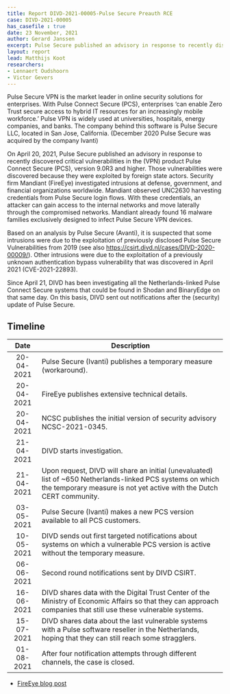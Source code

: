 ```yaml
---
title: Report DIVD-2021-00005-Pulse Secure Preauth RCE
case: DIVD-2021-00005
has_casefile : true
date: 23 November, 2021
author: Gerard Janssen
excerpt: Pulse Secure published an advisory in response to recently discovered critical vulnerabilities in the (VPN) product Pulse Connect Secure (PCS), version 9.0R3 and higher
layout: report
lead: Matthijs Koot
researchers: 
- Lennaert Oudshoorn
- Victor Gevers
---
```


Pulse Secure VPN is the market leader in online security solutions for enterprises. With Pulse Connect Secure (PCS), enterprises ‘can enable Zero Trust secure access to hybrid IT resources for an increasingly mobile workforce.’ Pulse VPN is widely used at universities, hospitals, energy companies, and banks. The company behind this software is Pulse Secure LLC, located in San Jose, California. (December 2020 Pulse Secure was acquired by the company Ivanti)

On April 20, 2021, Pulse Secure published an advisory in response to recently discovered critical vulnerabilities in the (VPN) product Pulse Connect Secure (PCS), version 9.0R3 and higher. Those vulnerabilities were discovered because they were exploited by foreign state actors. Security firm Mandiant (FireEye) investigated intrusions at defense, government, and financial organizations worldwide. Mandiant observed UNC2630 harvesting credentials from Pulse Secure login flows. With these credentials, an attacker can gain access to the internal networks and move laterally through the compromised networks. Mandiant already found 16 malware families exclusively designed to infect Pulse Secure VPN devices.

Based on an analysis by Pulse Secure (Avanti), it is suspected that some intrusions were due to the exploitation of previously disclosed Pulse Secure Vulnerabilities from 2019 (see also https://csirt.divd.nl/cases/DIVD-2020-00009/). Other intrusions were due to the exploitation of a previously unknown authentication bypass vulnerability that was discovered in April 2021 (CVE-2021-22893).

Since April 21, DIVD has been investigating all the Netherlands-linked Pulse Connect Secure systems that could be found in Shodan and BinaryEdge on that same day. On this basis, DIVD sent out notifications after the (security) update of Pulse Secure.

## Timeline

| Date  | Description |
|:-----:|-------------|
| 20-04-2021 | Pulse Secure (Ivanti) publishes a temporary measure (workaround). |
| 20-04-2021 | FireEye publishes extensive technical details. |
| 20-04-2021 | NCSC publishes the initial version of security advisory NCSC-2021-0345. |
| 21-04-2021 | DIVD starts investigation. |
| 21-04-2021 | Upon request, DIVD will share an initial (unevaluated) list of ~650 Netherlands-linked PCS systems on which the temporary measure is not yet active with the Dutch CERT community. |
| 03-05-2021 | Pulse Secure (Ivanti) makes a new PCS version available to all PCS customers. |
| 10-05-2021 | DIVD sends out first targeted notifications about systems on which a vulnerable PCS version is active without the temporary measure. |
| 06-06-2021 | Second round notifications sent by DIVD CSIRT. |
| 16-06-2021 | DIVD shares data with the Digital Trust Center of the Ministry of Economic Affairs so that they can approach companies that still use these vulnerable systems. |
| 15-07-2021 | DIVD shares data about the last vulnerable systems with a Pulse software reseller in the Netherlands, hoping that they can still reach some stragglers. |
| 01-08-2021 | After four notification attempts through different channels, the case is closed. |

- [FireEye blog post](https://www.fireeye.com/blog/threat-research/2021/04/suspected-apt-actors-leverage-bypass-techniques-pulse-secure-zero-day.html)
